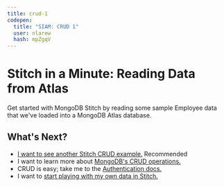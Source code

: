 ```yaml
---
title: crud-1
codepen:
  title: "SIAM: CRUD 1"
  user: nlarew
  hash: mpZgqV
---
```

# Stitch in a Minute: Reading Data from Atlas

Get started with MongoDB Stitch by reading some sample Employee data that we've
loaded into a MongoDB Atlas database.

## What's Next?

- [I want to see another Stitch CRUD example.](../crud-2) <span class="badge badge-default">Recommended</span>
- I want to learn more about [MongoDB's CRUD operations.](https://docs.mongodb.com/manual/crud/)
- CRUD is easy; take me to the [Authentication docs.](https://docs.mongodb.com/stitch/authentication/)
- I want to [start playing with my own data in Stitch.](http://stitch.mongodb.com)

<!-- <div class="alert alert-info" role="alert" style="width: 1600px;">
  <strong>Do Try This At Home</strong>
  <br />
  The code on this page should run on your computer with no changes. To test
  this out, copy the code into an empty html file. When you open the file in a
  browser (with an internet connection), you will see a table that lists
  employee names, titles and salaries.
</div> -->
<!-- <link rel="stylesheet" href="https://maxcdn.bootstrapcdn.com/bootstrap/4.0.0-beta.2/css/bootstrap.min.css" integrity="sha384-PsH8R72JQ3SOdhVi3uxftmaW6Vc51MKb0q5P2rRUpPvrszuE4W1povHYgTpBfshb" crossorigin="anonymous"> -->